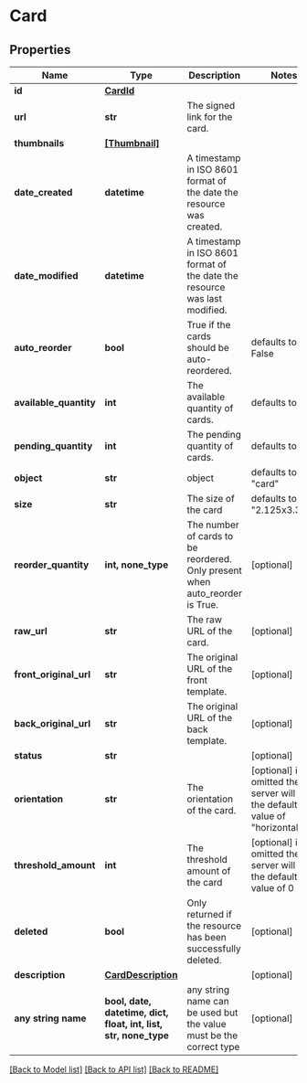 # Card


## Properties
Name | Type | Description | Notes
------------ | ------------- | ------------- | -------------
**id** | [**CardId**](CardId.md) |  | 
**url** | **str** | The signed link for the card. | 
**thumbnails** | [**[Thumbnail]**](Thumbnail.md) |  | 
**date_created** | **datetime** | A timestamp in ISO 8601 format of the date the resource was created. | 
**date_modified** | **datetime** | A timestamp in ISO 8601 format of the date the resource was last modified. | 
**auto_reorder** | **bool** | True if the cards should be auto-reordered. | defaults to False
**available_quantity** | **int** | The available quantity of cards. | defaults to 0
**pending_quantity** | **int** | The pending quantity of cards. | defaults to 0
**object** | **str** | object | defaults to "card"
**size** | **str** | The size of the card | defaults to "2.125x3.375"
**reorder_quantity** | **int, none_type** | The number of cards to be reordered. Only present when auto_reorder is True. | [optional] 
**raw_url** | **str** | The raw URL of the card. | [optional] 
**front_original_url** | **str** | The original URL of the front template. | [optional] 
**back_original_url** | **str** | The original URL of the back template. | [optional] 
**status** | **str** |  | [optional] 
**orientation** | **str** | The orientation of the card. | [optional]  if omitted the server will use the default value of "horizontal"
**threshold_amount** | **int** | The threshold amount of the card | [optional]  if omitted the server will use the default value of 0
**deleted** | **bool** | Only returned if the resource has been successfully deleted. | [optional] 
**description** | [**CardDescription**](CardDescription.md) |  | [optional] 
**any string name** | **bool, date, datetime, dict, float, int, list, str, none_type** | any string name can be used but the value must be the correct type | [optional]

[[Back to Model list]](../README.md#documentation-for-models) [[Back to API list]](../README.md#documentation-for-api-endpoints) [[Back to README]](../README.md)


